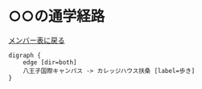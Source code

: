 # ○○の通学経路

[メンバー表に戻る](member.md#メンバー表)

```graphviz
digraph {
    edge [dir=both]
    八王子国際キャンパス -> カレッジハウス扶桑 [label=歩き]
}
```
